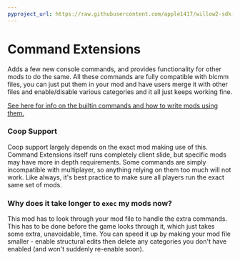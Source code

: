 ```yaml
---
pyproject_url: https://raw.githubusercontent.com/apple1417/willow2-sdk-mods/master/command_extensions/pyproject.toml
---
```

# Command Extensions
Adds a few new console commands, and provides functionality for other mods to do the same. All these
commands are fully compatible with blcmm files, you can just put them in your mod and have users
merge it with other files and enable/disable various categories and it all just keeps working fine.

[See here for info on the builtin commands and how to write mods using them.](https://github.com/apple1417/willow2-sdk-mods/blob/master/command_extensions/Writing-Mods.md)

### Coop Support
Coop support largely depends on the exact mod making use of this. Command Extensions itself runs
completely client slide, but specific mods may have more in depth requirements. Some commands are
simply incompatible with multiplayer, so anything relying on them too much will not work. Like
always, it's best practice to make sure all players run the exact same set of mods.

### Why does it take longer to `exec` my mods now?
This mod has to look through your mod file to handle the extra commands. This has to be done before
the game looks through it, which just takes some extra, unavoidable, time. You can speed it up by
making your mod file smaller - enable structural edits then delete any categories you don't have
enabled (and won't suddenly re-enable soon).

